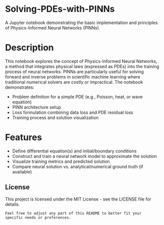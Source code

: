 # Solving-PDEs-with-PINNs
A Jupyter notebook demonstrating the basic implementation and principles of Physics-Informed Neural Networks (PINNs).

# Description 
This notebook explores the concept of Physics-Informed Neural Networks, a method that integrates physical laws (expressed as PDEs) into the training process of neural networks. PINNs are particularly useful for solving forward and inverse problems in scientific machine learning where traditional numerical solvers are costly or impractical.
The notebook demonstrates:
 - Problem definition for a simple PDE (e.g., Poisson, heat, or wave equation)
 - PINN architecture setup
 - Loss formulation combining data loss and PDE residual loss
 - Training process and solution visualization

# Features 
 - Define differential equation(s) and initial/boundary conditions
 - Construct and train a neural network model to approximate the solution
 - Visualize training metrics and predicted solution
 - Compare neural solution vs. analytical/numerical ground truth (if available)

## License
This project is licensed under the MIT License - see the LICENSE file for details.
```
Feel free to adjust any part of this README to better fit your specific needs or preferences.
